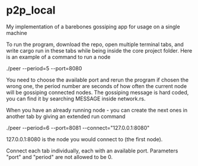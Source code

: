 # p2p_local
My implementation of a barebones gossiping app for usage on a single machine

To run the program, download the repo, open multiple terminal tabs, and write cargo run in these tabs while being inside the core project folder. 
Here is an example of a command to run a node

./peer --period=5 --port=8080

You need to choose the available port and rerun the program if chosen the wrong one, the period number are seconds of how often the current node will be gossiping connected nodes. The gossiping message is hard coded, you can find it by searching MESSAGE inside network.rs.

When you have an already running node - you can create the next ones in another tab by giving an extended run command

./peer --period=6 --port=8081 --connect="127.0.0.1:8080"

127.0.0.1:8080 is the node you would connect to (the first node).

Connect each tab individually, each with an available port. Parameters "port" and "period" are not allowed to be 0.
